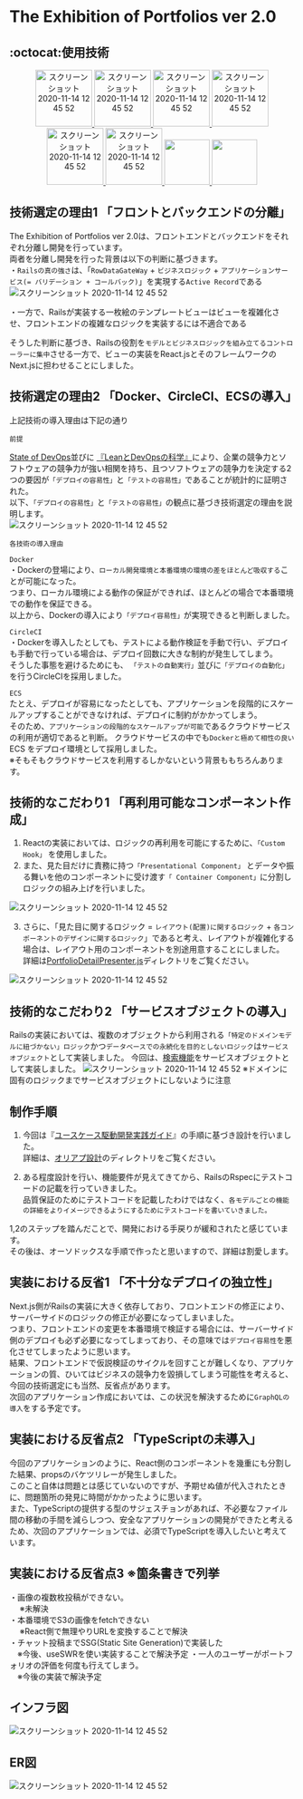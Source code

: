 # The Exhibition of Portfolios ver 2.0

## :octocat:使用技術
<p align="center">
  <a href="https://ja.reactjs.org/">
    <img   alt="スクリーンショット 2020-11-14 12 45 52" src="https://user-images.githubusercontent.com/73022482/99139136-889fbb80-2679-11eb-8e05-362e2704a06b.png" height="100px;">
  </a>
  <a href="https://nextjs.org/">
    <img   alt="スクリーンショット 2020-11-14 12 45 52" src="https://user-images.githubusercontent.com/73022482/125081426-f44f0100-e100-11eb-9f87-1fd5aded5d1b.png" height="100px;">
  </a>

  <a href="https://aws.amazon.com/jp/">
    <img   alt="スクリーンショット 2020-11-14 12 45 52" src="https://user-images.githubusercontent.com/73022482/102885377-9de8e080-4496-11eb-8f72-dd9e153a2bea.png" height="100px;">
  </a>
   <a href="https://www.docker.com/">
    <img   alt="スクリーンショット 2020-11-14 12 45 52" src="https://user-images.githubusercontent.com/73022482/102885366-9a555980-4496-11eb-90fb-c68704b2206e.png" height="100px;">
  </a>
  <br>
  <a href="https://circleci.com/ja/">
    <img   alt="スクリーンショット 2020-11-14 12 45 52" src="https://user-images.githubusercontent.com/73022482/102885362-97f2ff80-4496-11eb-9a3b-b6dfc3f58175.png" height="100px;">
  </a>
  <a href="https://basecamp.com/">
    <img   alt="スクリーンショット 2020-11-14 12 45 52" src="https://user-images.githubusercontent.com/73022482/102885794-4eef7b00-4497-11eb-848e-ee260f89fd9a.jpg" height="100px;">
  </a>
<a href="https://material-ui.com/"><img src="https://user-images.githubusercontent.com/73022482/99183709-27fba600-2781-11eb-9976-690fa6b676b2.png" height="80px;" />
  </a>
  <a href="https://www.chartjs.org/"><img src="https://user-images.githubusercontent.com/73022482/101280943-7a276880-380f-11eb-912c-25d4945f105a.png" height="80px;" />
  </a>
</p> 

## 技術選定の理由1 「フロントとバックエンドの分離」
The Exhibition of Portfolios ver 2.0は、フロントエンドとバックエンドをそれぞれ分離し開発を行っています。  
両者を分離し開発を行った背景は以下の判断に基づきます。  
・`Railsの真の強さ`は、「`RowDataGateWay` + `ビジネスロジック` + `アプリケーションサービス(= バリデーション + コールバック)`」を実現する`Active Record`である  
<img   alt="スクリーンショット 2020-11-14 12 45 52" src="https://user-images.githubusercontent.com/73022482/125159187-d2ad5280-e1b0-11eb-82cf-c83c0e0af48b.png" > 

・一方で、Railsが実装する一枚絵のテンプレートビューはビューを複雑化させ、フロントエンドの複雑なロジックを実装するには不適合である

そうした判断に基づき、Railsの役割を`モデルとビジネスロジックを組み立てるコントローラーに集中`させる一方で、ビューの実装をReact.jsとそのフレームワークのNext.jsに担わせることにしました。

## 技術選定の理由2 「Docker、CircleCI、ECSの導入」
上記技術の導入理由は下記の通り

`前提`  
  
[State of DevOps](https://circleci.com/ja/resources/state-of-devops-report-2020/)並びに 
[『LeanとDevOpsの科学』](https://www.amazon.co.jp/Lean%E3%81%A8DevOps%E3%81%AE%E7%A7%91%E5%AD%A6%EF%BC%BBAccelerate%EF%BC%BD-%E3%83%86%E3%82%AF%E3%83%8E%E3%83%AD%E3%82%B8%E3%83%BC%E3%81%AE%E6%88%A6%E7%95%A5%E7%9A%84%E6%B4%BB%E7%94%A8%E3%81%8C%E7%B5%84%E7%B9%94%E5%A4%89%E9%9D%A9%E3%82%92%E5%8A%A0%E9%80%9F%E3%81%99%E3%82%8B-impress-top-gear%E3%82%B7%E3%83%AA%E3%83%BC%E3%82%BA-ebook/dp/B07L2R3LTN/ref=sr_1_1?__mk_ja_JP=%E3%82%AB%E3%82%BF%E3%82%AB%E3%83%8A&crid=34WA1PBWOKQHI&dchild=1&keywords=lean%E3%81%A8devops%E3%81%AE%E7%A7%91%E5%AD%A6&qid=1625893283&sprefix=lean%E3%81%A8%2Caps%2C361&sr=8-1)により、企業の競争力とソフトウェアの競争力が強い相関を持ち、且つソフトウェアの競争力を決定する2つの要因が`「デプロイの容易性」`と`「テストの容易性」`であることが統計的に証明された。  
以下、`「デプロイの容易性」`と`「テストの容易性」`の観点に基づき技術選定の理由を説明します。  
<img   alt="スクリーンショット 2020-11-14 12 45 52" src="https://user-images.githubusercontent.com/73022482/125152383-286d0500-e187-11eb-8e6c-ab94b003ef5d.png" > 

`各技術の導入理由` 

`Docker`  
・Dockerの登場により、`ローカル開発環境と本番環境の環境の差をほとんど吸収する`ことが可能になった。  
つまり、ローカル環境による動作の保証ができれば、ほとんどの場合で本番環境での動作を保証できる。  
以上から、Dockerの導入により`「デプロイ容易性」`が実現できると判断しました。

`CircleCI`  
・Dockerを導入したとしても、テストによる動作検証を手動で行い、デプロイも手動で行っている場合は、デプロイ回数に大きな制約が発生してしまう。  
そうした事態を避けるためにも、 `「テストの自動実行」`並びに`「デプロイの自動化」`を行うCircleCIを採用しました。   

`ECS`  
たとえ、デプロイが容易になったとしても、アプリケーションを段階的にスケールアップすることができなければ、デプロイに制約がかかってしまう。  
そのため、`アプリケーションの段階的なスケールアップが可能`であるクラウドサービスの利用が適切であると判断。
クラウドサービスの中でも`Dockerと極めて相性の良い`ECS
をデプロイ環境として採用しました。  
※そもそもクラウドサービスを利用するしかないという背景ももちろんあります。  

## 技術的なこだわり1 「再利用可能なコンポーネント作成」
1. Reactの実装においては、ロジックの再利用を可能にするために、`「Custom Hook」` を使用しました。
2. また、見た目だけに責務に持つ`「Presentational Component」` とデータや振る舞いを他のコンポーネントに受け渡す`「 Container Component」`に分割しロジックの組み上げを行いました。
<img   alt="スクリーンショット 2020-11-14 12 45 52" src="https://user-images.githubusercontent.com/73022482/125151886-5ef55080-e184-11eb-9d0e-9371f809836d.png" >

3. さらに、「見た目に関するロジック = `レイアウト(配置)に関するロジック` + `各コンポーネントのデザインに関するロジック`」であると考え、レイアウトが複雑化する場合は、レイアウト用のコンポーネントを別途用意することにしました。   
詳細は[PortfolioDetailPresenter.js](https://github.com/nakamori-naoya/next-js-portfolio/blob/master/components/PortfolioDetail/PortfolioDetailPresenter.js)ディレクトリをご覧ください。

<img   alt="スクリーンショット 2020-11-14 12 45 52" src="https://user-images.githubusercontent.com/73022482/125156500-b1446a80-e1a0-11eb-9af3-966b19baa014.png" >


## 技術的なこだわり2 「サービスオブジェクトの導入」
Railsの実装においては、複数のオブジェクトから利用される`「特定のドメインモデルに紐づかない」ロジック`かつ`データベースでの永続化を目的としないロジック`は`サービスオブジェクト`として実装しました。
今回は、[検索機能](https://github.com/nakamori-naoya/rails-docker-ecs/blob/master/backend/app/services/search_service.rb)をサービスオブジェクトとして実装しました。
<img   alt="スクリーンショット 2020-11-14 12 45 52" src="https://user-images.githubusercontent.com/73022482/125159719-0b026000-e1b4-11eb-960a-2b747742a862.png" >
※ドメインに固有のロジックまでサービスオブジェクトにしないように注意

## 制作手順
1. 今回は『[ユースケース駆動開発実践ガイド](https://www.amazon.co.jp/%E3%83%A6%E3%83%BC%E3%82%B9%E3%82%B1%E3%83%BC%E3%82%B9%E9%A7%86%E5%8B%95%E9%96%8B%E7%99%BA%E5%AE%9F%E8%B7%B5%E3%82%AC%E3%82%A4%E3%83%89-%E3%83%80%E3%82%B0%E3%83%BB%E3%83%AD%E3%83%BC%E3%82%BC%E3%83%B3%E3%83%90%E3%83%BC%E3%82%B0-ebook/dp/B01B5MX2TC/ref=sr_1_1?__mk_ja_JP=%E3%82%AB%E3%82%BF%E3%82%AB%E3%83%8A&crid=3D4MXLJ2MERIR&dchild=1&keywords=%E3%83%A6%E3%83%BC%E3%82%B9%E3%82%B1%E3%83%BC%E3%82%B9%E9%A7%86%E5%8B%95%E9%96%8B%E7%99%BA%E5%AE%9F%E8%B7%B5%E3%82%AC%E3%82%A4%E3%83%89&qid=1625913325&sprefix=%E3%83%A6%E3%83%BC%E3%82%B9%E3%82%B1%E3%83%BC%E3%82%B9%2Caps%2C286&sr=8-1)』の手順に基づき設計を行いました。  
詳細は、[オリアプ設計](https://github.com/nakamori-naoya/rails-docker-ecs/tree/master/%E3%82%AA%E3%83%AA%E3%82%A2%E3%83%97%E8%A8%AD%E8%A8%88)のディレクトリをご覧ください。

2. ある程度設計を行い、機能要件が見えてきてから、RailsのRspecにテストコードの記載を行っていきました。  
品質保証のためにテストコードを記載したわけではなく、`各モデルごとの機能の詳細をよりイメージできるようにするためにテストコードを書いていきました。`


1,2のステップを踏んだことで、開発における手戻りが緩和されたと感じています。  
その後は、オーソドックスな手順で作ったと思いますので、詳細は割愛します。


## 実装における反省1 「不十分なデプロイの独立性」
Next.js側がRailsの実装に大きく依存しており、フロントエンドの修正により、サーバーサイドのロジックの修正が必要になってしまいました。  
つまり、フロントエンドの変更を本番環境で検証する場合には、サーバーサイド側のデプロイも必ず必要になってしまっており、その意味では`デプロイ容易性`を悪化させてしまったように思います。  
結果、フロントエンドで仮説検証のサイクルを回すことが難しくなり、アプリケーションの質、ひいてはビジネスの競争力を毀損してしまう可能性を考えると、今回の技術選定にも当然、反省点があります。  
次回のアプリケーション作成においては、この状況を解決するために`GraphQLの導入`をする予定です。

## 実装における反省点2 「TypeScriptの未導入」
今回のアプリケーションのように、React側のコンポーネントを幾重にも分割した結果、propsのバケツリレーが発生しました。  
このこと自体は問題とは感じていないのですが、予期せぬ値が代入されたときに、問題箇所の発見に時間がかかったように思います。  
また、TypeScriptの提供する型のサジェスチョンがあれば、不必要なファイル間の移動の手間を減らしつつ、安全なアプリケーションの開発ができたと考えるため、次回のアプリケーションでは、必須でTypeScriptを導入したいと考えています。

## 実装における反省点3 ※箇条書きで列挙
・画像の複数枚投稿ができない。  
　 ※未解決  
・本番環境でS3の画像をfetchできない  
　 ※React側で無理やりURLを変換することで解決    
・チャット投稿までSSG(Static Site Generation)で実装した    
　※今後、useSWRを使い実装することで解決予定
・一人のユーザーがポートフォリオの評価を何度も行えてしまう。  
　※今後の実装で解決予定


## インフラ図  
<img   alt="スクリーンショット 2020-11-14 12 45 52" src="https://user-images.githubusercontent.com/73022482/125167328-ecfc2600-e1da-11eb-9b46-3143d753fc16.png" >

## ER図
<img   alt="スクリーンショット 2020-11-14 12 45 52" src="https://user-images.githubusercontent.com/73022482/125168493-c7721b00-e1e0-11eb-8f81-0e27602131ae.png" >













